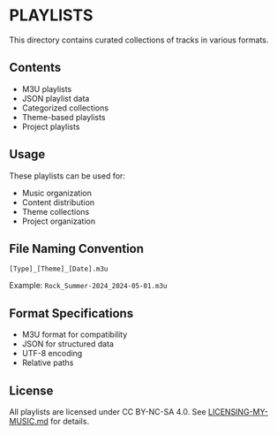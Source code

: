 # PLAYLISTS

This directory contains curated collections of tracks in various formats.

## Contents

- M3U playlists
- JSON playlist data
- Categorized collections
- Theme-based playlists
- Project playlists

## Usage

These playlists can be used for:

- Music organization
- Content distribution
- Theme collections
- Project organization

## File Naming Convention

```
[Type]_[Theme]_[Date].m3u
```

Example: `Rock_Summer-2024_2024-05-01.m3u`

## Format Specifications

- M3U format for compatibility
- JSON for structured data
- UTF-8 encoding
- Relative paths

## License

All playlists are licensed under CC BY-NC-SA 4.0. See [LICENSING-MY-MUSIC.md](../LICENSING-MY-MUSIC.md) for details.
